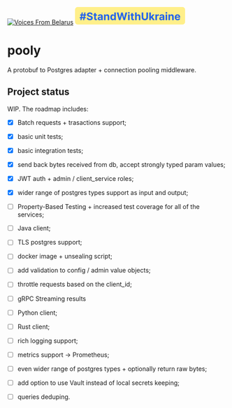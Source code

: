 [<img src="https://upload.wikimedia.org/wikipedia/commons/thumb/e/ea/Presidential_Standard_of_Belarus_%28fictional%29.svg/240px-Presidential_Standard_of_Belarus_%28fictional%29.svg.png" width="20" height="20" alt="Voices From Belarus" />](https://voicesfrombelarus.org/) [![Stand With Ukraine](https://raw.githubusercontent.com/vshymanskyy/StandWithUkraine/main/badges/StandWithUkraine.svg)](https://vshymanskyy.github.io/StandWithUkraine)

# pooly

A protobuf to Postgres adapter + connection pooling middleware.

## Project status

WIP. The roadmap includes:

- [x] Batch requests + trasactions support;
- [x] basic unit tests;
- [x] basic integration tests;
- [x] send back bytes received from db, accept strongly typed param values;
- [x] JWT auth + admin / client_service roles;
- [x] wider range of postgres types support as input and output;
- [ ] Property-Based Testing + increased test coverage for all of the services;
- [ ] Java client;
- [ ] TLS postgres support;
- [ ] docker image + unsealing script;
- [ ] add validation to config / admin value objects;
- [ ] throttle requests based on the client_id;
- [ ] gRPC Streaming results
- [ ] Python client;
- [ ] Rust client;
- [ ] rich logging support;
- [ ] metrics support -> Prometheus;
- [ ] even wider range of postgres types + optionally return raw bytes;
- [ ] add option to use Vault instead of local secrets keeping;
- [ ] queries deduping.

